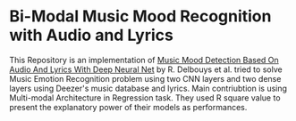 # Bi-Modal Music Mood Recognition with Audio and Lyrics

This Repository is an implementation of [Music Mood Detection Based On Audio And Lyrics With Deep Neural Net](http://ismir2018.ircam.fr/doc/pdfs/99_Paper.pdf) by R. Delbouys et al.  tried to solve Music Emotion Recognition problem using two CNN layers and two dense layers using Deezer's music database and lyrics. Main contriubtion is using Multi-modal Architecture in Regression task. They used R square value to present the explanatory power of their models as performances.

